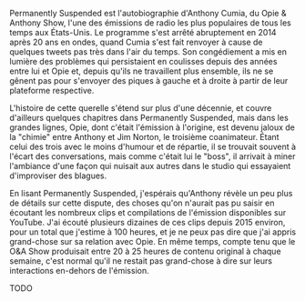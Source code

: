 Permanently Suspended est l'autobiographie d'Anthony Cumia, du Opie & Anthony Show, l'une des émissions de radio les plus populaires de tous les temps aux États-Unis. Le programme s'est arrêté abruptement en 2014 après 20 ans en ondes, quand Cumia s'est fait renvoyer à cause de quelques tweets pas très dans l'air du temps. Son congédiement a mis en lumière des problèmes qui persistaient en coulisses depuis des années entre lui et Opie et, depuis qu'ils ne travaillent plus ensemble, ils ne se gênent pas pour s'envoyer des piques à gauche et à droite à partir de leur plateforme respective.

L'histoire de cette querelle s'étend sur plus d'une décennie, et couvre d'ailleurs quelques chapitres dans Permanently Suspended, mais dans les grandes lignes, Opie, dont c'était l'émission à l'origine, est devenu jaloux de la "chimie" entre Anthony et Jim Norton, le troisième coanimateur. Étant celui des trois avec le moins d'humour et de répartie, il se trouvait souvent à l'écart des conversations, mais comme c'était lui le "boss", il arrivait à miner l'ambiance d'une façon qui nuisait aux autres dans le studio qui essayaient d'improviser des blagues.

En lisant Permanently Suspended, j'espérais qu'Anthony révèle un peu plus de détails sur cette dispute, des choses qu'on n'aurait pas pu saisir en écoutant les nombreux clips et compilations de l'émission disponibles sur YouTube. J'ai écouté plusieurs dizaines de ces clips depuis 2015 environ, pour un total que j'estime à 100 heures, et je ne peux pas dire que j'ai appris grand-chose sur sa relation avec Opie. En même temps, compte tenu que le O&A Show produisait entre 20 à 25 heures de contenu original à chaque semaine, c'est normal qu'il ne restait pas grand-chose à dire sur leurs interactions en-dehors de l'émission.

TODO
